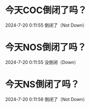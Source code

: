 # 今天COC倒闭了吗？

2024-7-20 0:11:55 倒闭了（Not Down）

# 今天NOS倒闭了吗？

2024-7-20 0:11:55 没倒闭（Down）

# 今天NS倒闭了吗？

2024-7-20 0:11:56 倒闭了（Not Down）

